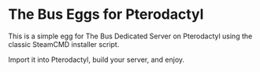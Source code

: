 # The Bus Eggs for Pterodactyl

This is a simple egg for The Bus Dedicated Server on Pterodactyl using the classic SteamCMD installer script.

Import it into Pterodactyl, build your server, and enjoy.
